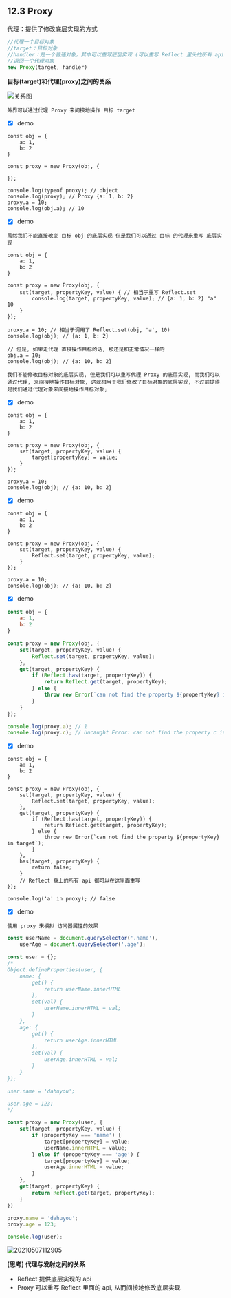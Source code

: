 ## 12.3 Proxy

代理：提供了修改底层实现的方式

```js
//代理一个目标对象
//target：目标对象
//handler：是一个普通对象，其中可以重写底层实现 (可以重写 Reflect 里头的所有 api)
//返回一个代理对象
new Proxy(target, handler)
```

**目标(target)和代理(proxy)之间的关系**

![关系图](https://cdn.jsdelivr.net/gh/123taojiale/dahuyou_picture@main/blogs/20210507191602.png)

```
外界可以通过代理 Proxy 来间接地操作 目标 target
```

- [x] demo

```js{cmd='node'}
const obj = {
    a: 1,
    b: 2
}

const proxy = new Proxy(obj, {

});

console.log(typeof proxy); // object
console.log(proxy); // Proxy {a: 1, b: 2}
proxy.a = 10;
console.log(obj.a); // 10
```

- [x] demo

`虽然我们不能直接改变 目标 obj 的底层实现 但是我们可以通过 目标 的代理来重写 底层实现`

```js{cmd='node'}
const obj = {
    a: 1,
    b: 2
}

const proxy = new Proxy(obj, {
    set(target, propertyKey, value) { // 相当于重写 Reflect.set
        console.log(target, propertyKey, value); // {a: 1, b: 2} "a" 10
    }
});

proxy.a = 10; // 相当于调用了 Reflect.set(obj, 'a', 10)
console.log(obj); // {a: 1, b: 2}

// 但是, 如果走代理 直接操作目标的话, 那还是和正常情况一样的
obj.a = 10;
console.log(obj); // {a: 10, b: 2}
```

```
我们不能修改目标对象的底层实现, 但是我们可以重写代理 Proxy 的底层实现, 而我们可以通过代理, 来间接地操作目标对象, 这就相当于我们修改了目标对象的底层实现, 不过前提得是我们通过代理对象来间接地操作目标对象;
```

- [x] demo

```js{cmd='node'}
const obj = {
    a: 1,
    b: 2
}

const proxy = new Proxy(obj, {
    set(target, propertyKey, value) {
        target[propertyKey] = value;
    }
});

proxy.a = 10;
console.log(obj); // {a: 10, b: 2}
```

- [x] demo

```js{cmd='node'}
const obj = {
    a: 1,
    b: 2
}

const proxy = new Proxy(obj, {
    set(target, propertyKey, value) {
        Reflect.set(target, propertyKey, value);
    }
});

proxy.a = 10;
console.log(obj); // {a: 10, b: 2}
```

- [x] demo

```js
const obj = {
    a: 1,
    b: 2
}

const proxy = new Proxy(obj, {
    set(target, propertyKey, value) {
        Reflect.set(target, propertyKey, value);
    },
    get(target, propertyKey) {
        if (Reflect.has(target, propertyKey)) {
            return Reflect.get(target, propertyKey);
        } else {
            throw new Error(`can not find the property ${propertyKey} in target`);
        }
    }
});

console.log(proxy.a); // 1
console.log(proxy.c); // Uncaught Error: can not find the property c in target
```

- [x] demo

```js{cmd='node'}
const obj = {
    a: 1,
    b: 2
}

const proxy = new Proxy(obj, {
    set(target, propertyKey, value) {
        Reflect.set(target, propertyKey, value);
    },
    get(target, propertyKey) {
        if (Reflect.has(target, propertyKey)) {
            return Reflect.get(target, propertyKey);
        } else {
            throw new Error(`can not find the property ${propertyKey} in target`);
        }
    },
    has(target, propertyKey) {
        return false;
    }
    // Reflect 身上的所有 api 都可以在这里面重写
});

console.log('a' in proxy); // false
```

- [x] demo

`使用 proxy 来模拟 访问器属性的效果`

```js
const userName = document.querySelector('.name'),
    userAge = document.querySelector('.age');

const user = {};
/*
Object.defineProperties(user, {
    name: {
        get() {
            return userName.innerHTML
        },
        set(val) {
            userName.innerHTML = val;
        }
    },
    age: {
        get() {
            return userAge.innerHTML
        },
        set(val) {
            userAge.innerHTML = val;
        }
    }
});

user.name = 'dahuyou';

user.age = 123;
*/

const proxy = new Proxy(user, {
    set(target, propertyKey, value) {
        if (propertyKey === 'name') {
            target[propertyKey] = value;
            userName.innerHTML = value;
        } else if (propertyKey === 'age') {
            target[propertyKey] = value;
            userAge.innerHTML = value;
        }
    },
    get(target, propertyKey) {
        return Reflect.get(target, propertyKey);
    }
})

proxy.name = 'dahuyou';
proxy.age = 123;

console.log(user);
```

![20210507112905](https://cdn.jsdelivr.net/gh/123taojiale/dahuyou_picture@main/blogs/20210507112905.png)

**[思考] 代理与发射之间的关系**

- Reflect 提供底层实现的 api
- Proxy 可以重写 Reflect 里面的 api, 从而间接地修改底层实现
